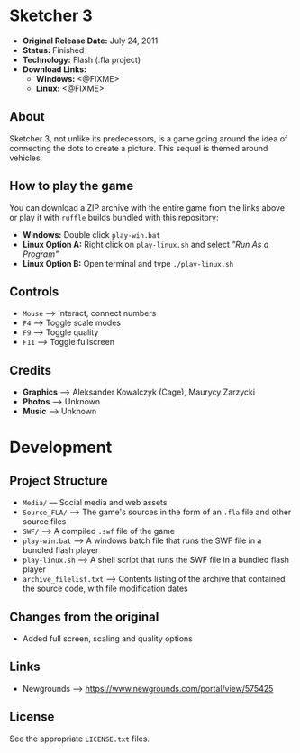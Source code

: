 # Sketcher 3

 - **Original Release Date:** July 24, 2011
 - **Status:** Finished
 - **Technology:** Flash (.fla project)
 - **Download Links:**
   - **Windows:** <@FIXME>
   - **Linux:** <@FIXME>


## About
Sketcher 3, not unlike its predecessors, is a game going around the idea of connecting the dots to create a picture. This sequel is themed around vehicles.


## How to play the game
You can download a ZIP archive with the entire game from the links above
or play it with `ruffle` builds bundled with this repository:

 - **Windows:** Double click `play-win.bat`
 - **Linux Option A:** Right click on `play-linux.sh` and
   select *"Run As a Program"*
 - **Linux Option B:** Open terminal and type `./play-linux.sh`


## Controls
 - `Mouse` ⟶ Interact, connect numbers
 - `F4` ⟶ Toggle scale modes
 - `F9` ⟶ Toggle quality
 - `F11` ⟶ Toggle fullscreen


## Credits
 - **Graphics** ⟶ Aleksander Kowalczyk (Cage), Maurycy Zarzycki
 - **Photos** ⟶ Unknown
 - **Music** ⟶ Unknown


# Development
## Project Structure
 - `Media/` — Social media and web assets
 - `Source_FLA/` ⟶ The game's sources in the form of an `.fla` file
    and other source files
 - `SWF/` ⟶ A compiled `.swf` file of the game
 - `play-win.bat` ⟶ A windows batch file that runs the SWF file in
   a bundled flash player
 - `play-linux.sh` ⟶ A shell script that runs the SWF file in
   a bundled flash player
 - `archive_filelist.txt` ⟶ Contents listing of the archive that contained the
   source code, with file modification dates


## Changes from the original
 - Added full screen, scaling and quality options


## Links
 - Newgrounds ⟶ https://www.newgrounds.com/portal/view/575425


## License
See the appropriate `LICENSE.txt` files.